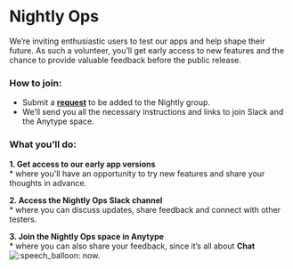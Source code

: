 # Nightly Ops

We’re inviting enthusiastic users to test our apps and help shape their future. As such a volunteer, you’ll get early access to new features and the chance to provide valuable feedback before the public release.

### How to join: <a href="#p-95537-how-to-join-1" id="p-95537-how-to-join-1"></a>

* Submit a [**request**](https://community.anytype.io/g/Nightly/members) to be added to the Nightly group.
* We’ll send you all the necessary instructions and links to join Slack and the Anytype space.

### What you’ll do: <a href="#p-95537-what-youll-do-2" id="p-95537-what-youll-do-2"></a>

**1. Get access to our early app versions**\
\* where you'll have an opportunity to try new features and share your thoughts in advance.

**2. Access the Nightly Ops Slack channel**\
\* where you can discuss updates, share feedback and connect with other testers.

**3. Join the Nightly Ops space in Anytype**\
\* where you can also share your feedback, since it’s all about **Chat** <img src="https://community.anytype.io/images/emoji/apple/speech_balloon.png?v=12" alt=":speech_balloon:" data-size="line"> now.
